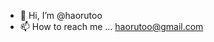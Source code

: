- 👋 Hi, I’m @haorutoo
- 📫 How to reach me ... haorutoo@gmail.com

<!---
haorutoo/haorutoo is a ✨ special ✨ repository because its `README.md` (this file) appears on your GitHub profile.
You can click the Preview link to take a look at your changes.
--->

